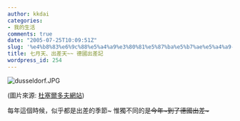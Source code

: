 ```yaml
---
author: kkdai
categories:
- 我的生活
comments: true
date: "2005-07-25T10:09:51Z"
slug: '%e4%b8%83%e6%9c%88%e5%a4%a9%e3%80%81%e5%87%ba%e5%b7%ae%e5%a4%a9-%e5%be%b7%e5%9c%8b%e5%87%ba%e5%b7%ae%e8%a8%98'
title: 七月天、出差天~~ 德國出差記
wordpress_id: 254
---
```


![dusseldorf.JPG](http://www.evanlin.com/blog/archives/20050725/dusseldorf.JPG)

(圖片來源: [杜塞爾多夫網站](http://www.duesseldorf.de/eng/cam/index.shtml))

每年這個時候，似乎都是出差的季節~ 惟獨不同的是~~今年~到了德國出差~~~
